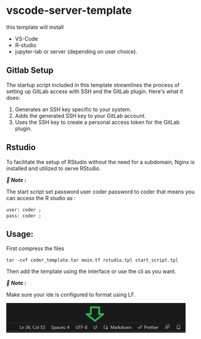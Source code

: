 # vscode-server-template
this template will install 
- VS-Code
- R-studio
- jupyter-lab or server (depending on user choice). 

## Gitlab Setup

The startup script included in this template streamlines the process of setting up GitLab access with SSH and the GitLab plugin. Here's what it does:

1. Generates an SSH key specific to your system.
2. Adds the generated SSH key to your GitLab account.
3. Uses the SSH key to create a personal access token for the GitLab plugin.

## Rstudio

To facilitate the setup of RStudio without the need for a subdomain, Nginx is installed and utilized to serve RStudio.
 
***📝 Note :*** 

The start script set password user coder password to coder that means you can access the R studio as :
```
user: coder ;
pass: coder ;
```
## Usage:

First compress the files
```
tar -cvf coder_template.tar main.tf rstudio.tpl start_script.tpl
```
Then add the template using the interface or use the cli as you want.

***📝 Note :*** 

Make sure your ide is configured to format using LF. 

![Screenshot of Nextcloud Notes](./img/format-LF.png)